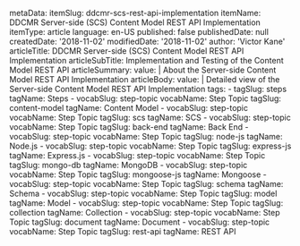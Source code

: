 metaData:
    itemSlug: ddcmr-scs-rest-api-implementation
    itemName: DDCMR Server-side (SCS) Content Model REST API Implementation
    itemType: article
    language: en-US
    published: false
    publishedDate: null
    createdDate: '2018-11-02'
    modifiedDate: '2018-11-02'
author: 'Victor Kane'
articleTitle: DDCMR Server-side (SCS) Content Model REST API Implementation
articleSubTitle: Implementation and Testing of the Content Model REST API
articleSummary:
    value: |
        About the Server-side Content Model REST API Implementation
articleBody:
    value: |
        Detailed view of the Server-side Content Model REST API Implementation
tags:
    - tagSlug: steps
      tagName: Steps
    - vocabSlug: step-topic
      vocabName: Step Topic
      tagSlug: content-model
      tagName: Content Model
    - vocabSlug: step-topic
      vocabName: Step Topic
      tagSlug: scs
      tagName: SCS
    - vocabSlug: step-topic
      vocabName: Step Topic
      tagSlug: back-end
      tagName: Back End
    - vocabSlug: step-topic
      vocabName: Step Topic
      tagSlug: node-js
      tagName: Node.js
    - vocabSlug: step-topic
      vocabName: Step Topic
      tagSlug: express-js
      tagName: Express.js
    - vocabSlug: step-topic
      vocabName: Step Topic
      tagSlug: mongo-db
      tagName: MongoDB
    - vocabSlug: step-topic
      vocabName: Step Topic
      tagSlug: mongoose-js
      tagName: Mongoose
    - vocabSlug: step-topic
      vocabName: Step Topic
      tagSlug: schema
      tagName: Schema
    - vocabSlug: step-topic
      vocabName: Step Topic
      tagSlug: model
      tagName: Model
    - vocabSlug: step-topic
      vocabName: Step Topic
      tagSlug: collection
      tagName: Collection
    - vocabSlug: step-topic
      vocabName: Step Topic
      tagSlug: document
      tagName: Document
    - vocabSlug: step-topic
      vocabName: Step Topic
      tagSlug: rest-api
      tagName: REST API
